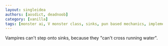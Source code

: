 ```yaml
---
layout: singleidea
authors: [aosdict, deadnoob]
category: [vanilla]
tags: [monster ai, V monster class, sinks, pun based mechanics, implemented in xnethack]
---
```

Vampires can't step onto sinks, because they "can't cross running water".
